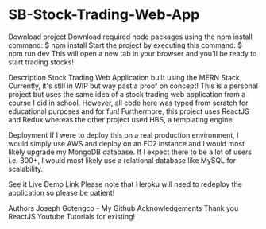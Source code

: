 # SB-Stock-Trading-Web-App
Download project
Download required node packages using the npm install command:
$ npm install
Start the project by executing this command:
$ npm run dev
This will open a new tab in your browser and you'll be ready to start trading stocks!

Description
Stock Trading Web Application built using the MERN Stack. Currently, it's still in WIP but way past a proof on concept! This is a personal project but uses the same idea of a stock trading web application from a course I did in school. However, all code here was typed from scratch for educational purposes and for fun! Furthermore, this project uses ReactJS and Redux whereas the other project used HBS, a templating engine.

Deployment
If I were to deploy this on a real production environment, I would simply use AWS and deploy on an EC2 instance and I would most likely upgrade my MongoDB database. If I expect there to be a lot of users i.e. 300+, I would most likely use a relational database like MySQL for scalability.

See it Live
Demo Link Please note that Heroku will need to redeploy the application so please be patient!

Authors
Joseph Gotengco - My Github
Acknowledgements
Thank you ReactJS Youtube Tutorials for existing!
